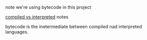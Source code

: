 note we're using bytecode in this project

[compiled vs interpreted](https://www.youtube.com/watch?v=I1f45REi3k4) notes

bytecode is the inetermediate between compiled nad interpreted languages.


